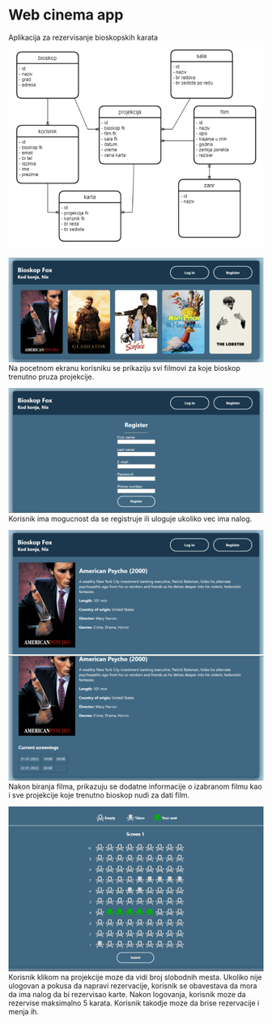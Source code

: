# Web cinema app
Aplikacija za rezervisanje bioskopskih karata
![erd](./pictures/erd.png)

![ss1](./pictures/ss1.png)
Na pocetnom ekranu korisniku se prikaziju svi filmovi za koje bioskop trenutno pruza projekcije.

![ss2](./pictures/ss2.png)
Korisnik ima mogucnost da se registruje ili uloguje ukoliko vec ima nalog.

![ss3](./pictures/ss3.png)
![ss4](./pictures/ss4.png)
Nakon biranja filma, prikazuju se dodatne informacije o izabranom filmu kao i sve projekcije koje trenutno bioskop nudi za dati film.

![ss5](./pictures/ss5.png)
Korisnik klikom na projekcije moze da vidi broj slobodnih mesta. Ukoliko nije ulogovan a pokusa da napravi rezervacije, korisnik se obavestava da mora da ima nalog da bi rezervisao karte.
Nakon logovanja, korisnik moze da rezervise maksimalno 5 karata. Korisnik takodje moze da brise rezervacije i menja ih.
